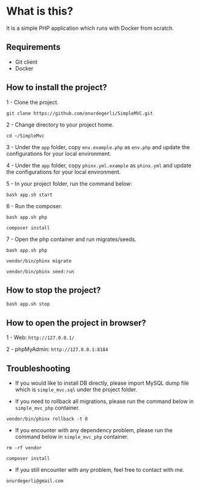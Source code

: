 # What is this?

It is a simple PHP application which runs with Docker from scratch.

## Requirements

* Git client
* Docker

## How to install the project?

1 - Clone the project.

```git clone https://github.com/onurdegerli/SimpleMVC.git```

2 - Change directory to your project home.

```cd ~/SimpleMvc```

3 - Under the `app` folder, copy `env.example.php` as `env.php` and update the configurations for your local environment.

4 - Under the `app` folder, copy `phinx.yml.example` as `phinx.yml` and update the configurations for your local environment.

5 - In your project folder, run the command below:

```bash app.sh start```

6 - Run the composer.

```bash app.sh php```

```composer install```

7 - Open the php container and run migrates/seeds.

```bash app.sh php```

```vendor/bin/phinx migrate```

```vendor/bin/phinx seed:run```

## How to stop the project?

```bash app.sh stop```

## How to open the project in browser?

1 - Web: `http://127.0.0.1/`

2 - phpMyAdmin: `http://127.0.0.1:8184`

## Troubleshooting

- If you would like to install DB directly, please import MySQL dump file which is `simple_mvc.sql` under the project folder.

- If you need to rollback all migrations, please run the command below in `simple_mvc_php` container.

```vendor/bin/phinx rollback -t 0```

- If you encounter with any dependency problem, please run the command below in `simple_mvc_php` container.

```rm -rf vendor```

```composer install```

- If you still encounter with any problem, feel free to contact with me.

```onurdegerli@gmail.com```